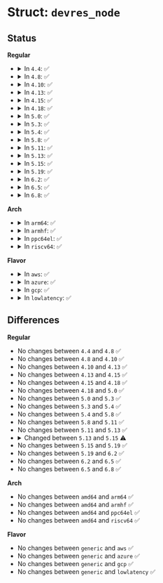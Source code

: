 # Struct: <code>devres_node</code>

## Status
<b>Regular</b>
<ul>
<li>
<details>
<summary>In <code>4.4</code>: ✅</summary>

```c
struct devres_node {
    struct list_head entry;
    dr_release_t release;
};
```
</details>
</li>
<li>
<details>
<summary>In <code>4.8</code>: ✅</summary>

```c
struct devres_node {
    struct list_head entry;
    dr_release_t release;
};
```
</details>
</li>
<li>
<details>
<summary>In <code>4.10</code>: ✅</summary>

```c
struct devres_node {
    struct list_head entry;
    dr_release_t release;
};
```
</details>
</li>
<li>
<details>
<summary>In <code>4.13</code>: ✅</summary>

```c
struct devres_node {
    struct list_head entry;
    dr_release_t release;
};
```
</details>
</li>
<li>
<details>
<summary>In <code>4.15</code>: ✅</summary>

```c
struct devres_node {
    struct list_head entry;
    dr_release_t release;
};
```
</details>
</li>
<li>
<details>
<summary>In <code>4.18</code>: ✅</summary>

```c
struct devres_node {
    struct list_head entry;
    dr_release_t release;
};
```
</details>
</li>
<li>
<details>
<summary>In <code>5.0</code>: ✅</summary>

```c
struct devres_node {
    struct list_head entry;
    dr_release_t release;
};
```
</details>
</li>
<li>
<details>
<summary>In <code>5.3</code>: ✅</summary>

```c
struct devres_node {
    struct list_head entry;
    dr_release_t release;
};
```
</details>
</li>
<li>
<details>
<summary>In <code>5.4</code>: ✅</summary>

```c
struct devres_node {
    struct list_head entry;
    dr_release_t release;
};
```
</details>
</li>
<li>
<details>
<summary>In <code>5.8</code>: ✅</summary>

```c
struct devres_node {
    struct list_head entry;
    dr_release_t release;
};
```
</details>
</li>
<li>
<details>
<summary>In <code>5.11</code>: ✅</summary>

```c
struct devres_node {
    struct list_head entry;
    dr_release_t release;
};
```
</details>
</li>
<li>
<details>
<summary>In <code>5.13</code>: ✅</summary>

```c
struct devres_node {
    struct list_head entry;
    dr_release_t release;
};
```
</details>
</li>
<li>
<details>
<summary>In <code>5.15</code>: ✅</summary>

```c
struct devres_node {
    struct list_head entry;
    dr_release_t release;
    const char *name;
    size_t size;
};
```
</details>
</li>
<li>
<details>
<summary>In <code>5.19</code>: ✅</summary>

```c
struct devres_node {
    struct list_head entry;
    dr_release_t release;
    const char *name;
    size_t size;
};
```
</details>
</li>
<li>
<details>
<summary>In <code>6.2</code>: ✅</summary>

```c
struct devres_node {
    struct list_head entry;
    dr_release_t release;
    const char *name;
    size_t size;
};
```
</details>
</li>
<li>
<details>
<summary>In <code>6.5</code>: ✅</summary>

```c
struct devres_node {
    struct list_head entry;
    dr_release_t release;
    const char *name;
    size_t size;
};
```
</details>
</li>
<li>
<details>
<summary>In <code>6.8</code>: ✅</summary>

```c
struct devres_node {
    struct list_head entry;
    dr_release_t release;
    const char *name;
    size_t size;
};
```
</details>
</li>
</ul>
<b>Arch</b>
<ul>
<li>
<details>
<summary>In <code>arm64</code>: ✅</summary>

```c
struct devres_node {
    struct list_head entry;
    dr_release_t release;
};
```
</details>
</li>
<li>
<details>
<summary>In <code>armhf</code>: ✅</summary>

```c
struct devres_node {
    struct list_head entry;
    dr_release_t release;
};
```
</details>
</li>
<li>
<details>
<summary>In <code>ppc64el</code>: ✅</summary>

```c
struct devres_node {
    struct list_head entry;
    dr_release_t release;
};
```
</details>
</li>
<li>
<details>
<summary>In <code>riscv64</code>: ✅</summary>

```c
struct devres_node {
    struct list_head entry;
    dr_release_t release;
};
```
</details>
</li>
</ul>
<b>Flavor</b>
<ul>
<li>
<details>
<summary>In <code>aws</code>: ✅</summary>

```c
struct devres_node {
    struct list_head entry;
    dr_release_t release;
};
```
</details>
</li>
<li>
<details>
<summary>In <code>azure</code>: ✅</summary>

```c
struct devres_node {
    struct list_head entry;
    dr_release_t release;
};
```
</details>
</li>
<li>
<details>
<summary>In <code>gcp</code>: ✅</summary>

```c
struct devres_node {
    struct list_head entry;
    dr_release_t release;
};
```
</details>
</li>
<li>
<details>
<summary>In <code>lowlatency</code>: ✅</summary>

```c
struct devres_node {
    struct list_head entry;
    dr_release_t release;
};
```
</details>
</li>
</ul>

## Differences
<b>Regular</b>
<ul>
<li>
No changes between <code>4.4</code> and <code>4.8</code> ✅
</li>
<li>
No changes between <code>4.8</code> and <code>4.10</code> ✅
</li>
<li>
No changes between <code>4.10</code> and <code>4.13</code> ✅
</li>
<li>
No changes between <code>4.13</code> and <code>4.15</code> ✅
</li>
<li>
No changes between <code>4.15</code> and <code>4.18</code> ✅
</li>
<li>
No changes between <code>4.18</code> and <code>5.0</code> ✅
</li>
<li>
No changes between <code>5.0</code> and <code>5.3</code> ✅
</li>
<li>
No changes between <code>5.3</code> and <code>5.4</code> ✅
</li>
<li>
No changes between <code>5.4</code> and <code>5.8</code> ✅
</li>
<li>
No changes between <code>5.8</code> and <code>5.11</code> ✅
</li>
<li>
No changes between <code>5.11</code> and <code>5.13</code> ✅
</li>
<li>
<details>
<summary>Changed between <code>5.13</code> and <code>5.15</code> ⚠️</summary>
<ul>
<li>
<b>Field added. </b>
<code>const char *name</code>
</li>
<li>
<b>Field added. </b>
<code>size_t size</code>
</li>
</ul>
</details>
</li>
<li>
No changes between <code>5.15</code> and <code>5.19</code> ✅
</li>
<li>
No changes between <code>5.19</code> and <code>6.2</code> ✅
</li>
<li>
No changes between <code>6.2</code> and <code>6.5</code> ✅
</li>
<li>
No changes between <code>6.5</code> and <code>6.8</code> ✅
</li>
</ul>
<b>Arch</b>
<ul>
<li>
No changes between <code>amd64</code> and <code>arm64</code> ✅
</li>
<li>
No changes between <code>amd64</code> and <code>armhf</code> ✅
</li>
<li>
No changes between <code>amd64</code> and <code>ppc64el</code> ✅
</li>
<li>
No changes between <code>amd64</code> and <code>riscv64</code> ✅
</li>
</ul>
<b>Flavor</b>
<ul>
<li>
No changes between <code>generic</code> and <code>aws</code> ✅
</li>
<li>
No changes between <code>generic</code> and <code>azure</code> ✅
</li>
<li>
No changes between <code>generic</code> and <code>gcp</code> ✅
</li>
<li>
No changes between <code>generic</code> and <code>lowlatency</code> ✅
</li>
</ul>
